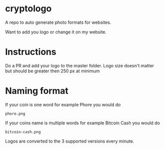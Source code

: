 # cryptologo
A repo to auto generate photo formats for websites.

Want to add you logo or change it on my website.


# Instructions

Do a PR and add your logo to the master folder. Logo size doesn't matter but should be greater then 250 px at minimum


# Naming format

If your coin is one word for example Phore you would do 
```
phore.png
```
If your coins name is multiple words for example Bitcoin Cash you would do 

```
bitcoin-cash.png
```


Logos are converted to the 3 supported versions every minute.
